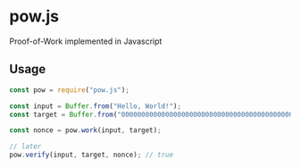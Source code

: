# pow.js
Proof-of-Work implemented in Javascript

## Usage

``` javascript
const pow = require("pow.js");

const input = Buffer.from("Hello, World!");
const target = Buffer.from("00000000000000000000000000000000000000000000000000000000000f0000", "hex");

const nonce = pow.work(input, target);

// later
pow.verify(input, target, nonce); // true
```
